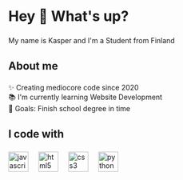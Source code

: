 <h1 align="left">Hey 👋 What's up?</h1>

###

<p align="left">My name is Kasper and I'm a Student from Finland</p>

###

<h2 align="left">About me</h2>

###

<p align="left">✨ Creating mediocore code since 2020<br>📚 I'm currently learning Website Development<br>🎯 Goals: Finish school degree in time</p>

###

<h2 align="left">I code with</h2>

###

<div align="left">
  <img src="https://cdn.jsdelivr.net/gh/devicons/devicon/icons/javascript/javascript-original.svg" height="40" alt="javascript logo"  />
  <img width="12" />
  <img src="https://cdn.jsdelivr.net/gh/devicons/devicon/icons/html5/html5-original.svg" height="40" alt="html5 logo"  />
  <img width="12" />
  <img src="https://cdn.jsdelivr.net/gh/devicons/devicon/icons/css3/css3-original.svg" height="40" alt="css3 logo"  />
  <img width="12" />
  <img src="https://cdn.jsdelivr.net/gh/devicons/devicon/icons/python/python-original.svg" height="40" alt="python logo"  />
</div>

###

